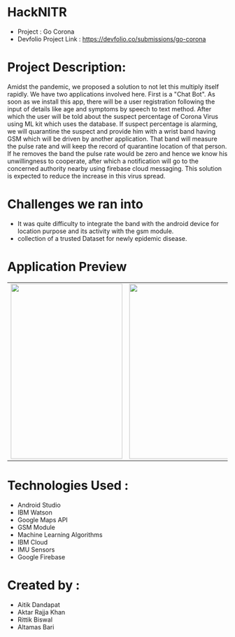 # HackNITR 
- Project : Go Corona
- Devfolio Project Link : https://devfolio.co/submissions/go-corona

# Project Description:
Amidst the pandemic, we proposed a solution to not let this multiply itself rapidly. We have two applications involved here. First is a "Chat Bot". As soon as we install this app, there will be a user registration following the input of details like age and symptoms by speech to text method. After which the user will be told about the suspect percentage of Corona Virus using ML kit which uses the database. If suspect percentage is alarming, we will quarantine the suspect and provide him with a wrist band having GSM which will be driven by another application. That band will measure the pulse rate and will keep the record of quarantine location of that person. If he removes the band the pulse rate would be zero and hence we know his unwillingness to cooperate, after which a notification will go to the concerned authority nearby using firebase cloud messaging. This solution is expected to reduce the increase in this virus spread.

# Challenges we ran into
- It was quite difficulty to integrate the band with the android device for location purpose and its activity with the gsm module.
- collection of a trusted Dataset for newly epidemic disease.

# Application Preview
<table>
<tr>
    <td><img src="https://assets.devfolio.co/hackathons/d80d930e94ea4331820c993b019fb0fa/projects/ff63fac5e87b4ecc950ba0b7ca5defd7/piczf5q8lw53.jpeg" width="255" height="400"> </td>
    <td><img src="https://assets.devfolio.co/hackathons/d80d930e94ea4331820c993b019fb0fa/projects/ff63fac5e87b4ecc950ba0b7ca5defd7/pict509ywiut.jpeg" width="255" height="400"> </td>
    <td><img src="https://assets.devfolio.co/hackathons/d80d930e94ea4331820c993b019fb0fa/projects/ff63fac5e87b4ecc950ba0b7ca5defd7/pic4egqgssag.jpeg" width="255" height="400"> </td>
    <td><img src="https://assets.devfolio.co/hackathons/d80d930e94ea4331820c993b019fb0fa/projects/ff63fac5e87b4ecc950ba0b7ca5defd7/picly213vh14.jpeg" width="255" height="400"> </td>
    <td><img src="https://assets.devfolio.co/hackathons/d80d930e94ea4331820c993b019fb0fa/projects/ff63fac5e87b4ecc950ba0b7ca5defd7/pic1k0z7b33q.jpeg" width="255" height="400"> </td>
</tr>
</table>

# Technologies Used :
- Android Studio
- IBM Watson
- Google Maps API
- GSM Module
- Machine Learning Algorithms
- IBM Cloud
- IMU Sensors
- Google Firebase

# Created by :
- Aitik Dandapat
- Aktar Rajja Khan
- Rittik Biswal
- Altamas Bari


